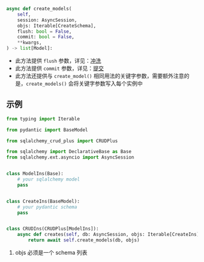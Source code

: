 ```python
async def create_models(
    self,
    session: AsyncSession,
    objs: Iterable[CreateSchema],
    flush: bool = False,
    commit: bool = False,
    **kwargs,
) -> list[Model]:
```

- 此方法提供 `flush` 参数，详见：[冲洗](../advanced/flush.md)
- 此方法提供 `commit` 参数，详见：[提交](../advanced/commit.md)
- 此方法还提供与 `create_model()` 相同用法的关键字参数，需要额外注意的是，`create_models()` 会将关键字参数写入每个实例中

## 示例

```py title="create_models" hl_lines="23"
from typing import Iterable

from pydantic import BaseModel

from sqlalchemy_crud_plus import CRUDPlus

from sqlalchemy import DeclarativeBase as Base
from sqlalchemy.ext.asyncio import AsyncSession


class ModelIns(Base):
    # your sqlalchemy model
    pass


class CreateIns(BaseModel):
    # your pydantic schema
    pass


class CRUDIns(CRUDPlus[ModelIns]):
    async def creates(self, db: AsyncSession, objs: Iterable[CreateIns]) -> list[ModelIns]:  # (1)
        return await self.create_models(db, objs)
```

1. objs 必须是一个 schema 列表
